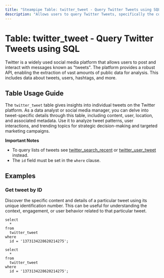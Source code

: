 ```yaml
---
title: "Steampipe Table: twitter_tweet - Query Twitter Tweets using SQL"
description: "Allows users to query Twitter Tweets, specifically the content, user, location, and other metadata associated with individual tweets."
---
```


# Table: twitter_tweet - Query Twitter Tweets using SQL

Twitter is a widely used social media platform that allows users to post and interact with messages known as "tweets". The platform provides a robust API, enabling the extraction of vast amounts of public data for analysis. This includes data about tweets, users, hashtags, and more.

## Table Usage Guide

The `twitter_tweet` table gives insights into individual tweets on the Twitter platform. As a data analyst or social media manager, you can delve into tweet-specific details through this table, including content, user, location, and associated metadata. Use it to analyze tweet patterns, user interactions, and trending topics for strategic decision-making and targeted marketing campaigns.

**Important Notes**
- To query lists of tweets see
[twitter_search_recent](../twitter_search_recent) or
[twitter_user_tweet](../twitter_user_tweet) instead.
- The `id` field must be set in the `where` clause.

## Examples

### Get tweet by ID
Discover the specific content and details of a particular tweet using its unique identification number. This can be useful for understanding the context, engagement, or user behavior related to that particular tweet.

```sql+postgres
select
  *
from
  twitter_tweet
where
  id = '1373134228620214275';
```

```sql+sqlite
select
  *
from
  twitter_tweet
where
  id = '1373134228620214275';
```